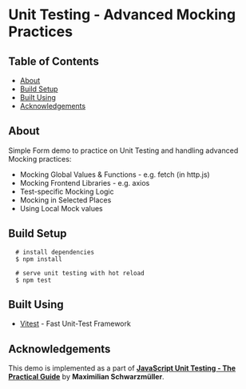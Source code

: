 # Unit Testing - Advanced Mocking Practices

<!-- #### Demo App is here: [User Auth Flow](https://user-auth-flow.web.app/) -->

## Table of Contents

- [About](#about)
- [Build Setup](#build_setup)
- [Built Using](#built_using)
- [Acknowledgements](#achknowledgement)

## About <a name= "about"></a>

Simple Form demo to practice on Unit Testing and handling advanced Mocking practices:

- Mocking Global Values & Functions - e.g. fetch (in http.js)
- Mocking Frontend Libraries - e.g. axios
- Test-specific Mocking Logic
- Mocking in Selected Places
- Using Local Mock values

## Build Setup <a name="build_setup"></a>

```
  # install dependencies
  $ npm install

  # serve unit testing with hot reload
  $ npm test

```

## Built Using <a name="built_using"></a>

- [Vitest](https://vitest.dev/) - Fast Unit-Test Framework

## Acknowledgements <a name="acknowledgement"></a>

This demo is implemented as a part of [**JavaScript Unit Testing - The Practical Guide**](https://www.udemy.com/course/javascript-unit-testing-the-practical-guide/) by **Maximilian Schwarzmüller**.
